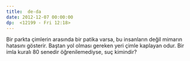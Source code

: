 ```yaml
---
title:  de-da
date: 2012-12-07 00:00:00
dp:  <12199 - Fri 12:18>
---
```



Bir parkta çimlerin arasında bir patika varsa, bu insanların değil
mimarın hatasını gösterir. Baştan yol olması gereken yeri çimle
kaplayan odur. Bir imla kuralı 80 senedir öğrenilemediyse, suç
kimindir?



